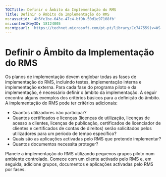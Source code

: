 ```yaml
---
TOCTitle: Definir o Âmbito da Implementação do RMS
Title: Definir o Âmbito da Implementação do RMS
ms:assetid: '4b5fe1be-643e-47c4-bf9b-50d1e97108fb'
ms:contentKeyID: 18124005
ms:mtpsurl: 'https://technet.microsoft.com/pt-pt/library/Cc747559(v=WS.10)'
---
```


Definir o Âmbito da Implementação do RMS
========================================

Os planos de implementação devem englobar todas as fases de implementação do RMS, incluindo testes, implementação interna e implementação externa. Para cada fase do programa piloto e da implementação, é necessário definir o âmbito da implementação. A seguir encontra alguns exemplos dos critérios básicos para a definição do âmbito. A implementação do RMS pode ter critérios adicionais:

-   Quantos utilizadores irão participar?
-   Quantos certificados e licenças (licenças de utilização, licenças de acesso a clientes, licenças de publicação, certificados de licenciador de clientes e certificados de contas de direitos) serão solicitados pelos utilizadores para um período de tempo específico?
-   Quais são as aplicações activadas pelo RMS que pretende implementar?
-   Quantos documentos necessita proteger?

Planeie a implementação do RMS utilizando pequenos grupos piloto num ambiente controlado. Comece com um cliente activado pelo RMS e, em seguida, adicione grupos, documentos e aplicações activadas pelo RMS por fases.

